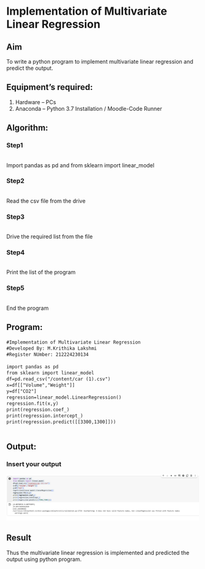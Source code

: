 # Implementation of Multivariate Linear Regression
## Aim
To write a python program to implement multivariate linear regression and predict the output.
## Equipment’s required:
1.	Hardware – PCs
2.	Anaconda – Python 3.7 Installation / Moodle-Code Runner
## Algorithm:
### Step1
<br>Import pandas as pd and from sklearn import linear_model

### Step2
<br>Read the csv file from the drive

### Step3
<br>Drive the required list from the file

### Step4
<br>Print the list of the program

### Step5
<br>End the program

## Program:
```
#Implementation of Multivariate Linear Regression
#Developed By: M.Krithika Lakshmi
#Register NUmber: 212224230134

import pandas as pd
from sklearn import linear_model
df=pd.read_csv("/content/car (1).csv")
x=df[["Volume","Weight"]]
y=df["CO2"]
regression=linear_model.LinearRegression()
regression.fit(x,y)
print(regression.coef_)
print(regression.intercept_)
print(regression.predict([[3300,1300]]))


```
## Output:

### Insert your output

![alt text](<Screenshot 2025-05-22 100010.png>)

## Result
Thus the multivariate linear regression is implemented and predicted the output using python program.